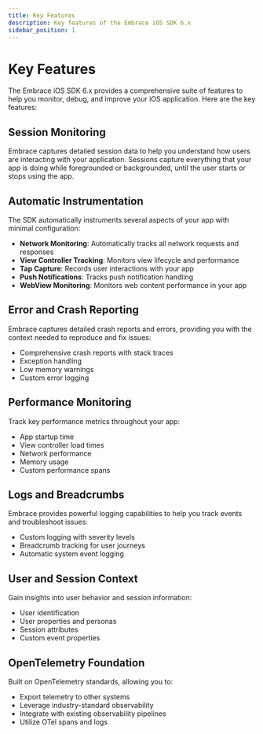 ```yaml
---
title: Key Features
description: Key features of the Embrace iOS SDK 6.x
sidebar_position: 1
---
```


# Key Features

The Embrace iOS SDK 6.x provides a comprehensive suite of features to help you monitor, debug, and improve your iOS application. Here are the key features:

## Session Monitoring

Embrace captures detailed session data to help you understand how users are interacting with your application. Sessions capture everything that your app is doing while foregrounded or backgrounded, until the user starts or stops using the app.

## Automatic Instrumentation

The SDK automatically instruments several aspects of your app with minimal configuration:

- **Network Monitoring**: Automatically tracks all network requests and responses
- **View Controller Tracking**: Monitors view lifecycle and performance
- **Tap Capture**: Records user interactions with your app
- **Push Notifications**: Tracks push notification handling
- **WebView Monitoring**: Monitors web content performance in your app

## Error and Crash Reporting

Embrace captures detailed crash reports and errors, providing you with the context needed to reproduce and fix issues:

- Comprehensive crash reports with stack traces
- Exception handling
- Low memory warnings
- Custom error logging

## Performance Monitoring

Track key performance metrics throughout your app:

- App startup time
- View controller load times
- Network performance
- Memory usage
- Custom performance spans

## Logs and Breadcrumbs

Embrace provides powerful logging capabilities to help you track events and troubleshoot issues:

- Custom logging with severity levels
- Breadcrumb tracking for user journeys
- Automatic system event logging

## User and Session Context

Gain insights into user behavior and session information:

- User identification
- User properties and personas
- Session attributes
- Custom event properties

## OpenTelemetry Foundation

Built on OpenTelemetry standards, allowing you to:

- Export telemetry to other systems
- Leverage industry-standard observability
- Integrate with existing observability pipelines
- Utilize OTel spans and logs 
